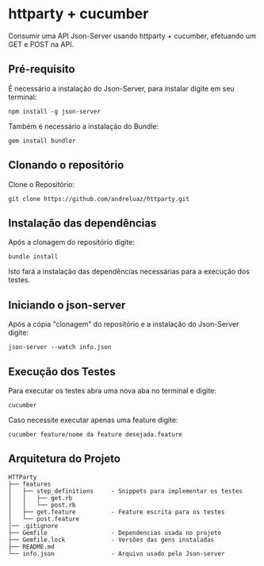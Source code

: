 # httparty + cucumber
Consumir uma API Json-Server usando httparty + cucumber, efetuando um GET e POST na API.

## Pré-requisito

É necessário a instalação do Json-Server, para instalar digite em seu terminal:

```
npm install -g json-server
```

Também é necessário a instalação do Bundle:

```
gem install bundler
```

## Clonando o repositório

Clone o Repositório:
```
git clone https://github.com/andreluaz/httparty.git
```

## Instalação das dependências

Após a clonagem do repositório digite:
```
bundle install
```

Isto fará a instalação das dependências necessárias para a execução dos testes.

## Iniciando o json-server

Após a cópia "clonagem" do repositório e a instalação do Json-Server digite:
```
json-server --watch info.json
```

## Execução dos Testes

Para executar os testes abra uma nova aba no terminal e digite:

```
cucumber
```

Caso necessite executar apenas uma feature digite:

```
cucumber feature/nome da feature desejada.feature
```

## Arquitetura do Projeto

```
HTTParty
├── features
│   ├── step_definitions     - Snippets para implementar os testes
│   │   ├── get.rb
│   │   └── post.rb
│   ├── get.feature          - Feature escrita para os testes
│   └── post.feature
│── .gitignore
├── Gemfile                  - Dependencias usada no projeto
├── Gemfile.lock             - Versões das gens instaladas
├── README.md   
└── info.json                - Arquivo usado pelo Json-server
```
